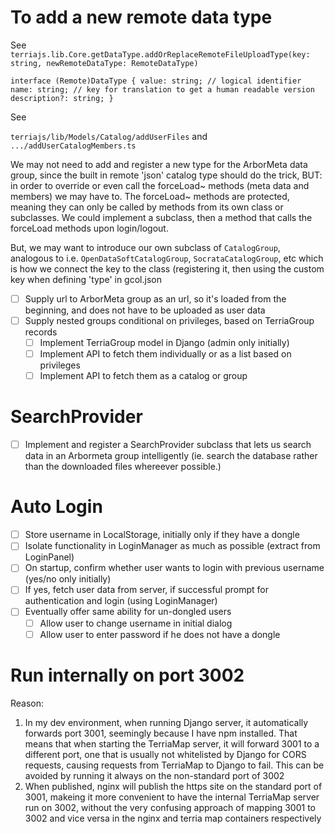 # To add a new remote data type

See
`terriajs.lib.Core.getDataType.addOrReplaceRemoteFileUploadType(key: string, newRemoteDataType: RemoteDataType)`

`interface (Remote)DataType { value: string; // logical identifier name: string; // key for translation to get a human readable version description?: string; }`

See

`terriajs/lib/Models/Catalog/addUserFiles` and `.../addUserCatalogMembers.ts`

We may not need to add and register a new type for the ArborMeta data group, since the built in remote 'json' catalog type should do the trick, BUT: in order to override or even call the forceLoad~ methods (meta data and members) we may have to.
The forceLoad~ methods are protected, meaning they can only be called by methods from its own class or subclasses.
We could implement a subclass, then a method that calls the forceLoad methods upon login/logout.

But, we may want to introduce our own subclass of `CatalogGroup`, analogous to i.e. `OpenDataSoftCatalogGroup`, `SocrataCatalogGroup`, etc which is how we connect the key to the class (registering it, then using the custom key when defining 'type' in gcol.json

- [ ] Supply url to ArborMeta group as an url, so it's loaded from the beginning, and does not have to be uploaded as user data
- [ ] Supply nested groups conditional on privileges, based on TerriaGroup records
  - [ ] Implement TerriaGroup model in Django (admin only initially)
  - [ ] Implement API to fetch them individually or as a list based on privileges
  - [ ] Implement API to fetch them as a catalog or group

# SearchProvider

- [ ] Implement and register a SearchProvider subclass that lets us search data in an Arbormeta group intelligently (ie. search the database rather than the downloaded files whereever possible.)

# Auto Login

- [ ] Store username in LocalStorage, initially only if they have a dongle
- [ ] Isolate functionality in LoginManager as much as possible (extract from LoginPanel)
- [ ] On startup, confirm whether user wants to login with previous username (yes/no only initially)
- [ ] If yes, fetch user data from server, if successful prompt for authentication and login (using LoginManager)
- [ ] Eventually offer same ability for un-dongled users
  - [ ] Allow user to change username in initial dialog
  - [ ] Allow user to enter password if he does not have a dongle

# Run internally on port 3002

Reason:

1.  In my dev environment, when running Django server, it automatically forwards port 3001, seemingly because I have npm installed. That means that when starting the TerriaMap server, it will forward 3001 to a different port, one that is usually not whitelisted by Django for CORS requests, causing requests from TerriaMap to Django to fail. This can be avoided by running it always on the non-standard port of 3002
2.  When published, nginx will publish the https site on the standard port of 3001, makeing it more convenient to have the internal TerriaMap server run on 3002, without the very confusing approach of mapping 3001 to 3002 and vice versa in the nginx and terria map containers respectively
